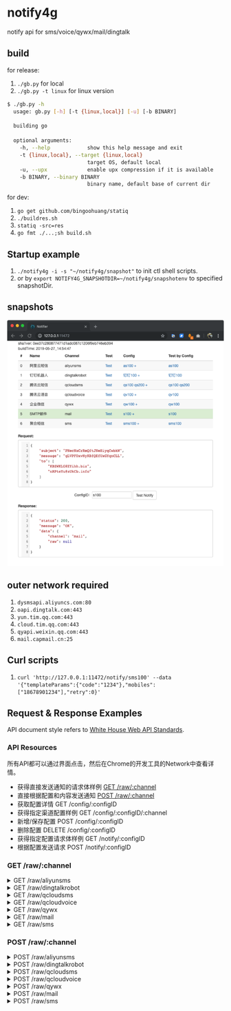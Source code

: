 # notify4g
notify api for sms/voice/qywx/mail/dingtalk

## build

for release:

1. `./gb.py` for local
1. `./gb.py -t linux` for linux version
 
```bash
$ ./gb.py -h
  usage: gb.py [-h] [-t {linux,local}] [-u] [-b BINARY]
  
  building go
  
  optional arguments:
    -h, --help            show this help message and exit
    -t {linux,local}, --target {linux,local}
                          target OS, default local
    -u, --upx             enable upx compression if it is available
    -b BINARY, --binary BINARY
                          binary name, default base of current dir
```

for dev:

1. `go get github.com/bingoohuang/statiq`
1. `./buildres.sh`
1. `statiq -src=res`
1. `go fmt ./...;sh build.sh`

## Startup example

1. `./notify4g -i -s "~/notify4g/snapshot"` to init ctl shell scripts.
1. or by `export NOTIFY4G_SNAPSHOTDIR=~/notify4g/snapshotenv` to specified snapshotDir.

## snapshots

![image](doc/snapshot20190527145707.png)

## outer network required

1. `dysmsapi.aliyuncs.com:80`
1. `oapi.dingtalk.com:443`
1. `yun.tim.qq.com:443`
1. `cloud.tim.qq.com:443`
1. `qyapi.weixin.qq.com:443`
1. `mail.capmail.cn:25`

## Curl scripts

1. `curl 'http://127.0.0.1:11472/notify/sms100' --data '{"templateParams":{"code":"1234"},"mobiles":["18678901234"],"retry":0}'`

## Request & Response Examples

API document style refers to [White House Web API Standards](https://github.com/WhiteHouse/api-standards).

### API Resources

所有API都可以通过界面点击，然后在Chrome的开发工具的Network中查看详情。

* 获得直接发送通知的请求体样例 [GET /raw/:channel](#get-rawchannel)
* 直接根据配置和内容发送通知 [POST /raw/:channel](#post-rawchannel)
* 获取配置详情 GET /config/:configID
* 获得指定渠道配置样例 GET /config/:configID/:channel
* 新增/保存配置 POST /config/:configID
* 删除配置 DELETE /config/:configID
* 获得指定配置请求体样例 GET /notify/:configID
* 根据配置发送请求 POST /notify/:configID

### GET /raw/:channel

<details><summary>GET /raw/aliyunsms</summary>
<p>
Response body:

```json
{
    "config": {
        "accessKeyID": "BvXitpxZTiQPBPJNHzKEyUtZX",
        "accessKeySecret": "EaouuhLQvkjvBpcqjySEaDtZp",
        "templateCode": "jHsEdCAyjQiwwKfKTIAyMwhLd",
        "signName": ""
    },
    "data": {
        "templateCode": "",
        "templateParams": {
            "VIbvxqDAKzYvRCOugkfSTdBii": "HUzqgIrkvrpoUvwfOnPkYWJCc",
            "nSodfKtCBsGOdFcFIfhRfKkQD": "MhBpCGIHwwFSTrekZojpWHHRj"
        },
        "signName": "",
        "mobiles": [
            "13640030119"
        ]
    }
}
```

</p>
</details>
<details><summary>GET /raw/dingtalkrobot</summary>
<p>
Response body:

```json
{
    "config": {
        "accessToken": "bmluXMmkzbKJXhHvRYnPWEFon"
    },
    "data": {
        "message": "uxuNAGIvNfwPHCppEJGAFbbJb",
        "atMobiles": [
            "16231720931",
            "12123690368"
        ],
        "atAll": true
    }
}
```

</p>
</details>
<details><summary>GET /raw/qcloudsms</summary>
<p>
Response body:

```json
{
    "config": {
        "sdkappid": "VIsOIVUTXKvmznGCfpklQBsHl",
        "appkey": "jyuRWrnndYwTzEQIDtpaulCEv",
        "tplID": 58,
        "sign": "",
        "tmplVarNames": [
            "NtAOrrDyTQZprXHlRyMKIQVrJ"
        ]
    },
    "data": {
        "params": [
            "DfQeutEzaCfShlItCeaEkTUGF",
            "DZiVFEPPlMANVxGwaCVjypmXA"
        ],
        "mobiles": [
            "15923459113",
            "18923435937"
        ]
    }
}
```

</p>
</details>
<details><summary>GET /raw/qcloudvoice</summary>
<p>
Response body:

```json
{
    "config": {
        "sdkappid": "dqpaGfzwZsdYPeOyCsiCnHuLe",
        "appkey": "HQFbAYSZWVMAhuzBkneOovYpv",
        "tplID": 39,
        "playTimes": 49,
        "tmplVarNames": [
            "KyzjUzrBFcqQjedfJRHYoDbOG",
            "nflOHIkugcnZOrqBkSazNWfPP"
        ]
    },
    "data": {
        "params": {
            "RIsCQnfJqlpSCwrkkFbdBFIFj": "XXcLBedVQEUDCnYApsnqfVPTL"
        },
        "mobile": "13534814833"
    }
}
```

</p>
</details>
<details><summary>GET /raw/qywx</summary>
<p>
Response body:

```json
{
    "config": {
        "corpID": "uCgrmJMtqLPBCFhsvjTArsMmL",
        "corpSecret": "gRHZGuimGqaWdWaBWJwkTAShU",
        "agentID": "GjqWAhwRbpeHnQNxTNgmJjnxD"
    },
    "data": {
        "msg": "SlooidCOblAgkzyWhxDcYtLJJ",
        "userIds": [
            "yFeNmhPfjtisROYMvzGXHlQpd",
            "CUSPjJkWEEfDDKDOfOhAXkqgJ"
        ]
    }
}
```

</p>
</details>
<details><summary>GET /raw/mail</summary>
<p>
Response body:

```json
{
    "config": {
        "smtpAddr": "xaQHabaoaboiqLQkrhnMSwTGo",
        "smtpPort": 94,
        "from": "CEVyoTJ@zTADH.biz",
        "username": "gQVadOOpmwpHnlIyfsCCBulVP",
        "pass": "NvMQhtbtbJgCkOErmOqWRCSKa"
    },
    "data": {
        "subject": "kfYENjIqRgtAsNATTewtSQJtK",
        "message": "nbUGDoWZCCUeCgZnqaHOhlDUc",
        "to": [
            "RyBZMmL@NbhCr.net",
            "fKggIDs@WHkmM.net"
        ]
    }
}
```

</p>
</details>
<details><summary>GET /raw/sms</summary>
<p>
Response body:

```json
{
    "config": {
        "configIds": [
            "NCCNkSbvLCcEBYPRpErzuHOzu",
            "qJoxwNVZfRxOytgzHbfYLSnNg"
        ],
        "random": false,
        "retry": 0
    },
    "data": {
        "templateParams": {
            "CAatGFIenVaglyBHaqLGDVNDm": "HmVmUYwDzaKJZvYwyMqYAAowJ",
            "uCbSRZgyNkgIntizzDrIHVOiy": "TNvBcIHcgrHoiKEGjEsktAKmn"
        },
        "mobiles": [
            "14509804092"
        ],
        "retry": 0
    }
}
```

</p>
</details>

### POST /raw/:channel

<details><summary>POST /raw/aliyunsms</summary>
<p>
Request body:

```json
{
    "config": {
        "accessKeyID": "pGkWHwdlIFPxNbwOuzqqHudVk",
        "accessKeySecret": "MuIuTxqaaqPFOqNtVZGGxyIVJ",
        "templateCode": "SMS_11111",
        "signName": "xx编程网"
    },
    "data": {
        "templateCode": "",
        "templateParams": {
            "code": "123456"
        },
        "signName": "",
        "mobiles": [
            "11350758197",
            "12414111245"
        ]
    }
}
```

Response body:

```json
{
  "status": 200,
  "message": "OK",
  "data": {
    "channel": "aliyunsms",
    "raw": {
      "outId": "yOpBUzo90hnezrhs",
      "code": "OK",
      "message": "OK",
      "requestID": "E4F3D966-002D-4D5D-BFA5-10E547334434",
      "bizID": "831713858682882984^0"
    }
  }
}
```

</p>
</details>
<details><summary>POST /raw/dingtalkrobot</summary>
<p>
Request body:

```json
{
    "config": {
        "accessToken": "RICScixPcBbEJRMdcvNPTqkUr"
    },
    "data": {
        "message": "WYouyJaLExAVGGWpTVumZgXhZ",
        "atMobiles": [
            "10707297593",
            "18621963646"
        ],
        "atAll": false
    }
}
```

Response body:

```json
{
    "status": 200,
    "message": "OK",
    "data": {
        "channel": "dingtalkrobot",
        "raw": {
            "code": 0,
            "message": ""
        }
    }
}
```

</p>
</details>
<details><summary>POST /raw/qcloudsms</summary>
<p>
Request body:

```json
{
    "config": {
        "sdkappid": "erKoSpOlNAKZgTBwZWsyKuSHt",
        "appkey": "aQtuUztXdxpTFcPsdnowkiBUK",
        "tplID": 34,
        "sign": "",
        "tmplVarNames": [
            "oIpzKCYbQmBEaiWXeCPOYwFEG"
        ]
    },
    "data": {
        "params": [
            "QxIiueXozjhTVNMhdANVnYMvR"
        ],
        "mobiles": [
            "14432444366"
        ]
    }
}
```

Response body:

```json
{
    "status": 200,
    "message": "OK",
    "data": {
        "channel": "qcloudsms",
        "raw": {
            "result": 0,
            "errmsg": "OK",
            "ext": "",
            "detail": [
                {
                    "fee": 1,
                    "mobile": "18551855099",
                    "nationcode": "86",
                    "sid": "2019:6646899365302911964",
                    "result": 0,
                    "errmsg": "OK"
                }
            ]
        }
    }
}
```

</p>
</details>
<details><summary>POST /raw/qcloudvoice</summary>
<p>
Request body:

```json
{
    "config": {
        "sdkappid": "nCQtPPaOBnGymUUMmcjWRvxra",
        "appkey": "jdWinpYVkCusHaznjRBxSghoq",
        "tplID": 15,
        "playTimes": 1,
        "tmplVarNames": ["AppName", "WarnSrc", "WithMinutes", "Warning", "Min", "Max"]
    },
    "data": {
        "params": {
            "AppName": "demo", "WarnSrc": "host1", "WithMinutes": "5分", "Warning": "可用内存不足", "Min": "100M", "Max": "200M"
        },
        "mobile": "13388093706"
    }
}
```

Response body:

```json
{
    "status": 200,
    "message": "OK",
    "data": {
        "channel": "qcloudvoice",
        "raw": {
            "result": 0,
            "errmsg": "OK",
            "callid": "bef3d1ce-7df8-11e9-aa35-52540075d5e6",
            "ext": ""
        }
    }
}
```

</p>
</details>
<details><summary>POST /raw/qywx</summary>
<p>
Request body:

```json
{
    "config": {
        "corpID": "TavUQCHdZPmNTkeszuHITWFai",
        "corpSecret": "YiomBBitrBsEqINJYLpSnpXIe",
        "agentID": "1000002"
    },
    "data": {
        "msg": "DPhnPBkYHnKTIltUTvqZqriNS",
        "userIds": [
            "huangjinbing"
        ]
    }
}
```

Response body:

```json
{
    "status": 200,
    "message": "OK",
    "data": {
        "channel": "qywx",
        "raw": {
            "errcode": 0,
            "errmsg": "ok",
            "invaliduser": "",
            "invalidparty": "",
            "invalidtag": ""
        }
    }
}
```

</p>
</details>
<details><summary>POST /raw/mail</summary>
<p>
Request body:

```json
{
    "config": {
        "smtpAddr": "iPtbQlchfAcisTedBhGwWsoZz",
        "smtpPort": 2,
        "from": "ExTWPRT@gYNcz.org",
        "username": "xfAdFgSoGYsPsupEGKPUqnIzf",
        "pass": "lBPKGnydFjkaGjBrEdufObPwt"
    },
    "data": {
        "subject": "jagoWiJBpkulohboaWqPgZZMo",
        "message": "PycUxHOvIUqKuHhcJouyJPsUL",
        "to": [
            "mCypiaF@TOuRk.net",
            "jrrEYOi@FQMlD.ru"
        ]
    }
}
```

Response body:

```json
{
    "status": 200,
    "message": "OK",
    "data": {
        "channel": "mail",
        "raw": null
    }
}
```

```json
{
    "status": 400,
    "message": "dial tcp: lookup TfdZkPmcNDQFtfAEdRQfgzQkZ: no such host",
    "data": {
        "channel": "mail",
        "raw": null
    }
}
```

</p>
</details>
<details><summary>POST /raw/sms</summary>
<p>
Request body:

```json
{
    "config": {
        "configIds": [
            "as100",
            "qs200"
        ],
        "random": true,
        "retry": 0
    },
    "data": {
        "templateParams": {
            "code": "123456"
        },
        "mobiles": [
            "14509804092"
        ],
        "retry": 0
    }
}
```

Response body:

```json
{
    "status": 200,
    "message": "OK",
    "data": {
        "channel": "aliyunsms",
        "raw": {
            "outId": "9q2hoGoxwyoBM4wx",
            "code": "OK",
            "message": "OK",
            "requestID": "6A8F6D26-AE2B-475F-B603-3886454F0587",
            "bizID": "410500758684794600^0"
        }
    }
}
```

```json
{
    "status": 200,
    "message": "OK",
    "data": {
        "channel": "qcloudsms",
        "raw": {
            "result": 0,
            "errmsg": "OK",
            "ext": "",
            "detail": [
                {
                    "fee": 1,
                    "mobile": "14509804092",
                    "nationcode": "86",
                    "sid": "8:fCI6QdTlfniajRq3qCK20190524",
                    "result": 0,
                    "errmsg": "OK"
                }
            ]
        }
    }
}

```


</p>
</details>